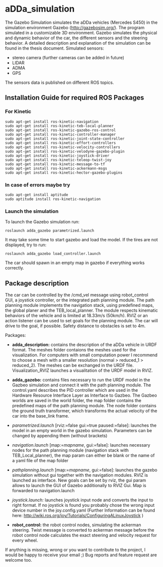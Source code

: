 # aDDa_simulation

The Gazebo Simulation simulates the aDDa vehicles (Mercedes S450) in the simulation environment Gazebo (http://gazebosim.org/). The program simulated in a customizable 3D environment. Gazebo simulates the physical and dynamic behavior of the car, the different sensors and the steering behavior. A detailed description and explanation of the simulation can be found in the thesis document.
Simulated sensors:
* stereo camera (further cameras can be added in future)
* LIDAR
* ADMA
* GPS

The sensors data is published on different ROS topics.

## Installation Guide for required ROS Packages

### For Kinetic

    sudo apt-get install ros-kinetic-navigation
    sudo apt-get install ros-kinetic-teb-local-planner
    sudo apt-get install ros-kinetic-gazebo-ros-control
    sudo apt-get install ros-kinetic-controller-manager
    sudo apt-get install ros-kinetic-joint-state-controller
    sudo apt-get install ros-kinetic-effort-controllers
    sudo apt-get install ros-kinetic-velocity-controllers
    sudo apt-get install ros-kinetic-velodyne-gazebo-plugin
    sudo apt-get install ros-kinetic-joystick-driver
    sudo apt-get install ros-kinetic-teleop-twist-joy
    sudo apt-get install ros-kinetic-message-to-tf
    sudo apt-get install ros-kinetic-ackermann-msgs
    sudo apt-get install ros-kinetic-hector-gazebo-plugins


### In case of errors maybe try
    
    sudo apt-get install aptitude
    sudo aptitude install ros-kinetic-navigation
    
### Launch the simulation 
To launch the Gazebo simulation run: 

    roslaunch adda_gazebo parametrized.launch
    
It may take some time to start gazebo and load the model. If the tires are not displayed, try to run:

    roslaunch adda_gazebo load_controller.launch
    
The car should spawn in an empty map in gazebo if everything works correctly.

## Package description
The car can be controlled by the /cmd_vel message using robot_control GUI, a joystick controller, or the integrated path planning module.
The path planning module implements the navigation stack, using predefined maps, the global planer and the TEB_local_planner. The module respects kinematic behaviors of the vehicle and is limited at 18.33m/s (50km/h). RVIZ or an action listener can be used to set goals for the planning module. The car will drive to the goal, if possible. Safety distance to obstacles is set to 4m.

Packages:
* **adda_description:** contains the description of the aDDa vehicle in URDF format. The meshes folder contaions the meshes used for the visualization. For computers with small computation power I recommend to choose a mesh with a smaller resolution (normal > reduced_1 > reduced_2). The meshes can be exchanged in the URDF file. Visualization_RVIZ launches a visualitation of the URDF model in RVIZ.
* **adda_gazebo:** contains files necessary to run the URDF model in the Gazbeo simulation and connect it with the path planning module. The control.yaml describes the PID controller which are used in the Hardware Resource Interface Layer as Interface to Gazbeo. The Gazbeo worlds are saved in the world folder, the map folder contains the predefined maps of the path planning module. The node folder contains the ground truth transformer, which transforms the actual velocity of the car into the base_link frame.
 * *parametrized.launch* [rviz:=false gui:=true paused:=false]: launches the model in an empty world in the gazebo simulation. Parameters can be changed by appending them (without brackets)
 * *navigation.launch* [map:=_mapname_, gui:=false]: launches necessary nodes for the path planning module (navigation stack with TEB_Local_planner), the map param can either be blank or the name of a yaml file of the map folder
 * *pathplanning.launch* [map:=_mapname_, gui:=false]: launches the gazebo simulation without gui together with the navigation modules. RVIZ is launched as interface. New goals can be set by rviz, the gui param allows to launch the GUI of Gazebo additionally to RVIZ Gui. Map is forwarded to navigation.launch
 * *joystick.launch:* launches joystick input node and converts the input to right format. If no joystick is found you probably chose the wrong input device number in the joy.config.yaml (Further Information can be found here: http://wiki.ros.org/joy/Tutorials/ConfiguringALinuxJoystick )

* **robot_control:** the robot control nodes, simulating the ackerman steering. Twist message is converted to ackerman message before the robot control node calculates the exact steering and velocity request for every wheel.

If anything is missing, wrong or you want to contribute to the project, I would be happy to receive your email ;)
Bug reports and feature request are welcome too.
